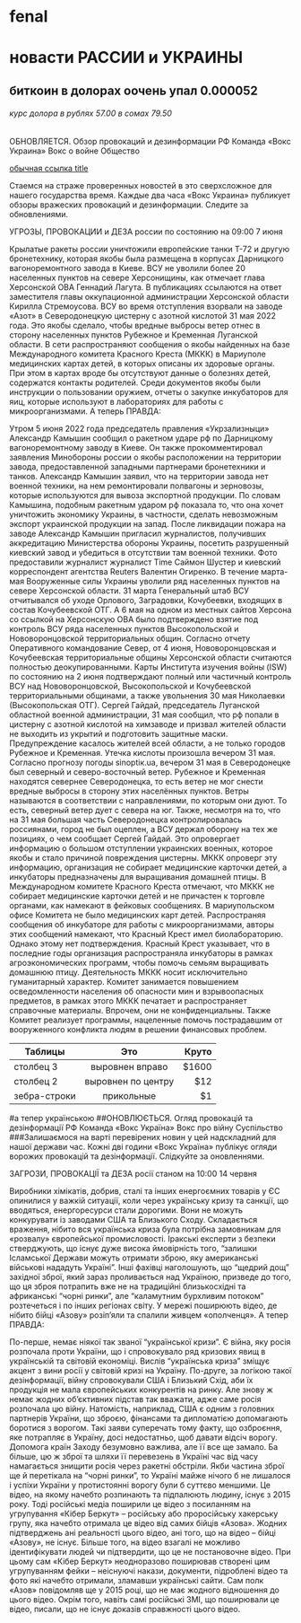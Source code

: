 # fenal
# новасти РАССИИ и УКРАИНЫ 
## биткоин в долорах оочень упал 0.000052
###### курс долора в рублях 57.00 в сомах 79.50
ОБНОВЛЯЕТСЯ. Обзор провокаций и дезинформации РФ
Команда «Вокс Украина»
Вокс о войне
Общество

[обычная ссылка title](https://www.google.com "https://voxukraine.org/ru/obzor-provokatsyj-y-dezynformatsyy-rf/?gclid=CjwKCAjw2f-VBhAsEiwAO4lNeD-8ufddcGA-8oOrnKZKCCNTrtrA12Q6UX-hugMnexdBD6gMBOjG-RoCCXcQAvD_BwE")

Cтаемся на страже проверенных новостей в это сверхсложное для нашего государства время. Каждые два часа «Вокс Украина» публикует обзоры вражеских провокаций и дезинформации. Следите за обновлениями.

УГРОЗЫ, ПРОВОКАЦИИ и ДЕЗА россии по состоянию на 09:00 7 июня

Крылатые ракеты россии уничтожили европейские танки Т-72 и другую бронетехнику, которая якобы была размещена в корпусах Дарницкого вагоноремонтного завода в Киеве.
ВСУ не уволили более 20 населенных пунктов на севере Херсонищины, как отмечает глава Херсонской ОВА Геннадий Лагута. В публикациях ссылаются на ответ заместителя главы оккупационной администрации Херсонской области Кирилла Стремоусова.
ВСУ во время отступления взорвали на заводе «Азот» в Северодонецкую цистерну с азотной кислотой 31 мая 2022 года. Это якобы сделало, чтобы вредные выбросы ветер отнес в сторону населенных пунктов Рубежное и Кременная Луганской области.
В сети распространяют сообщения о якобы найденных на базе Международного комитета Красного Креста (МККК) в Мариуполе медицинских картах детей, в которых описаны их здоровые органы. При этом в картах вроде бы отсутствуют данные о болезнях детей, содержатся контакты родителей. Среди документов якобы были инструкции о пользовании оружием, отчеты о закупке инкубаторов для яиц, которые используют в лабораториях для работы с микроорганизмами.
А теперь ПРАВДА:

Утром 5 июня 2022 года председатель правления «Укрзализныци» Александр Камышин сообщил о ракетном ударе рф по Дарницкому вагоноремонтному заводу в Киеве. Он также прокомментировал заявления Минобороны россии о якобы расположении на территории завода, предоставленной западными партнерами бронетехники и танков. Александр Камышин заявил, что на территории завода нет военной техники, на нем ремонтировали полвагоны и зерновозы, которые используются для вывоза экспортной продукции. По словам Камышина, подобным ракетным ударом рф показала то, что она хочет уничтожить экономику Украины, в частности, сделать невозможным экспорт украинской продукции на запад. После ликвидации пожара на заводе Александр Камышин пригласил журналистов, получивших аккредитацию Министерства обороны Украины, посетить разрушенный киевский завод и убедиться в отсутствии там военной техники. Фото предоставили журналист журналист Time Саймон Шустер и киевский корреспондент агентства Reuters Валентин Огиренко.
В течение марта-мая Вооруженные силы Украины уволили ряд населенных пунктов на севере Херсонской области. 31 марта Генеральный штаб ВСУ отчитывался об уходе Орлового, Заградовки, Кочубеевки, входящих в состав Кочубеевской ОТГ. А 6 мая на одном из местных сайтов Херсона со ссылкой на Херсонскую ОВА было подтверждено взятие под контроль ВСУ ряда населенных пунктов Высокопольской и Нововоронцовской территориальных общин. Согласно отчету Оперативного командование Север, от 4 июня, Нововоронцовская и Кочубеевская территориальные общины Херсонской области считаются полностью деокупированными. Карты Института изучения войны (ISW) по состоянию на 2 июня подтверждают полный или частичный контроль ВСУ над Нововоронцовской, Высокопольской и Кочубеевской территориальными общинами, а также увольнения 30 мая Николаевки (Высокопольская ОТГ).
Сергей Гайдай, председатель Луганской областной военной администрации, 31 мая сообщил, что рф попали в цистерну с азотной кислотой на химзаводе и призвал жителей области не выходить из укрытий и подготовить защитные маски. Предупреждение касалось жителей всей области, а не только городов Рубежное и Кременная. Утечка кислоты произошла вечером 31 мая. Согласно прогнозу погоды sinoptiк.ua, вечером 31 мая в Северодонецке был северный и северо-восточный ветер. Рубежное и Кременная находятся севернее Северодонецка, то есть ветер не мог снести вредные выбросы в сторону этих населённых пунктов. Ветры называются в соответствии с направлениями, по которым они дуют. То есть, северный ветер дует с севера на юг. Также, несмотря на то, что на 31 мая большая часть Северодонецка контролировалась россиянами, город не был оцеплен, а ВСУ держал оборону на тех же позициях, о чем сообщает Сергей Гайдай. Это опровергает информацию о большом отступлении украинских военных, которое якобы и стало причиной повреждения цистерны.
МККК опроверг эту информацию, организация не собирает медицинские карточки детей, а инкубаторы предназначены для выращивания домашней птицы. В Международном комитете Красного Креста отмечают, что МККК не собирает медицинские карточки детей и не причастен к торговле органами, как намекают в фейковых сообщениях. В мариупольском офисе Комитета не было медицинских карт детей. Распространяя сообщения об инкубаторе для работы с микроорганизмами, авторы этих сообщений намекают, что Красный Крест имел биолабораторию. Однако этому нет подтверждения. Красный Крест указывает, что в последние годы организация распространяла инкубаторы в рамках агроэкономических программ, чтобы помочь семьям выращивать домашнюю птицу. Деятельность МККК носит исключительно гуманитарный характер. Комитет занимается повышением осведомленности населения об опасности мин и взрывоопасных предметов, в рамках этого МККК печатает и распространяет справочные материалы. Впрочем, они не конфиденциальны. Также Комитет реализует программы, нацеленные помочь пострадавшим от вооруженного конфликта людям в решении финансовых проблем.

| Таблицы       | Это                | Круто |
| ------------- |:------------------:| -----:|
| столбец 3     | выровнен вправо    | $1600 |
| столбец 2     | выровнен по центру |   $12 |
| зебра-строки  | прикольные         |    $1 |

#а тепер українською</dl>
##ОНОВЛЮЄТЬСЯ. Огляд провокацій та дезінформації РФ
Команда «Вокс Україна»
Вокс про війну
Суспільство
###Залишаємося на варті перевірених новин у цей надскладний для нашої держави час. Кожні дві години «Вокс Україна» публікує огляди ворожих провокацій та дезінформації. Слідкуйте за оновленнями.

ЗАГРОЗИ, ПРОВОКАЦІЇ та ДЕЗА росії станом на 10:00 14 червня

Виробники хімікатів, добрив, сталі та інших енергоємних товарів у ЄС опинилися у важкій ситуації, коли через українську кризу та санкції, що вводяться, енергоресурси стали дорогими. Вони не можуть конкурувати із заводами США та Близького Сходу. Складається враження, нібито вся українська криза була потрібна замовникам для «розвалу» європейської промисловості.
Іракські експерти з безпеки стверджують, що існує дуже висока ймовірність того, “залишки Ісламської Держави можуть отримати зброю, яку американські військові нададуть Україні”. Інші фахівці наголошують, що “щедрий дощ” західної зброї, який зараз проливається над Україною, призведе до того, що ця зброя потрапить вже не на традиційні близькосхідні та африканські “чорні ринки”, але “каламутним бурхливим потоком” розтечеться і по інших регіонах світу.
У мережі поширюють відео, де нібито бійці «Азову» розіп’яли та спалили живцем «ополченця».
А тепер ПРАВДА: 

По-перше, немає ніякої так званої “української кризи”. Є війна, яку росія розпочала проти України, що і спровокувало ряд кризових явищ в українській та світовій економіці. Вислів “українська криза” зміщує акцент з вини росії у світовій кризі на Україну. По-друге, за логікою такої дезінформації, війну спровокували США і Близький Схід, аби їх продукція не мала європейських конкурентів на ринку. Але знову ж немає жодних об’єктивних підстав так вважати, адже саме росія розпочала цю війну. Натомість, наприклад, США є одним з головних партнерів України, що зброєю, фінансами та дипломатією допомагають боротися з ворогом.
Такі заяви суперечать тому факту, що озброєння, яке потрапляє в Україну, досі недостатньо, щоб давати відсіч ворогу. Допомога країн Заходу безумовно важлива, але її все ще замало. Ба більше, цю ж зброї та шляхи її перевезень в Україні час від часу намагається знищити росія через ракетні обстріли. Якби частина зброї ще й перетікала на “чорні ринки”, то Україні майже нічого б не лишалося і успіхи України у протистоянні ворогу були б суттєво меншими.
Це відео, на якому начебто розпинають та підпалюють людину, існує з 2015 року. Тоді російські медіа поширили це відео з посиланням на угрупування «Кібер Беркут» – російську або проросійську хакерську групу, яка начебто отримала це відео від самих бійців «Азова». Жодних підтверджень ані реальності цього відео, ані того, що на відео – бійці «Азову», не існує. Більше того, на відео взагалі не можливо ідентифікувати людей чи підтвердити, що це не постановочне відео. При цьому сам «Кібер Беркут» неодноразово поширював створені цим угрупуванням фейки – неіснуючі накази, документи, підроблені відео та фото які начебто отримали, зламавши українські сайти. Сам полк «Азов» повідомляв ще у 2015 році, що не має жодного відношення до цього відео. Окрім того, навіть самі російські ЗМІ, що поширювали це відео, писали, що не існує доказів справжності цього відео.
